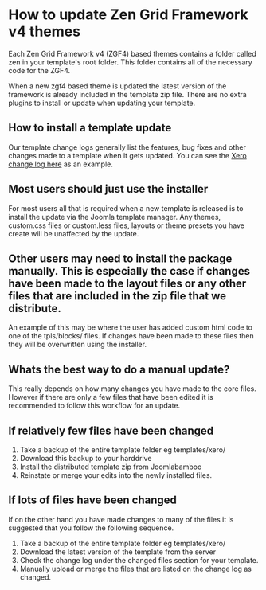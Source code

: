 How to update Zen Grid Framework v4 themes
======

Each Zen Grid Framework v4 (ZGF4) based themes contains a folder called zen in your template's root folder. This folder contains all of the necessary code for the ZGF4.

When a new zgf4 based theme is updated the latest version of the framework is already included in the template zip file. There are no extra plugins to install or update when updating your template.

How to install a template update
----

Our template change logs generally list the features, bug fixes and other changes made to a template when it gets updated.  You can see the <a href="http://docs.joomlabamboo.com/changelogs/xero-changelog">Xero change log here</a> as an example.

## Most users should just use the installer
For most users all that is required when a new template is released is to install the update via the Joomla template manager. Any themes, custom.css files or custom.less files, layouts or theme presets you have create will be unaffected by the update.

## Other users may need to install the package manually. This is especially the case if changes have been made to the layout files or any other files that are included in the zip file that we distribute.

An example of this may be where the user has added custom html code to one of the tpls/blocks/ files. If changes have been made to these files then they will be overwritten using the installer.

## Whats the best way to do a manual update?
This really depends on how many changes you have made to the core files. However if there are only a few files that have been edited it is recommended to follow this workflow for an update.

## If relatively few files have been changed

1. Take a backup of the entire template folder eg templates/xero/
2. Download this backup to your harddrive
3. Install the distributed template zip from Joomlabamboo
4. Reinstate or merge your edits into the newly installed files.

## If lots of files have been changed
If on the other hand you have made changes to many of the files it is suggested that you follow the following sequence.

1. Take a backup of the entire template folder eg templates/xero/
2. Download the latest version of the template from the server
3. Check the change log under the changed files section for your template.
4. Manually upload or merge the files that are listed on the change log as changed.
